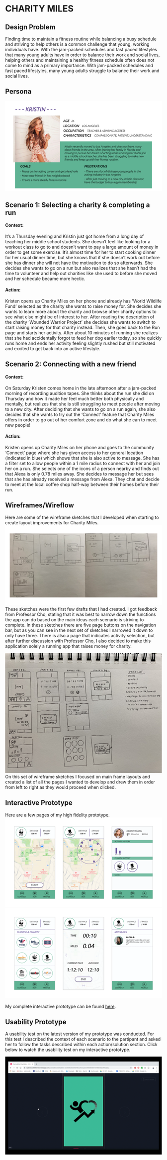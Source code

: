 # CHARITY MILES

## Design Problem
Finding time to maintain a fitness routine while balancing a busy schedule and striving to help others is a common challenge that young, working individuals have. 
With the jam-packed schedules and fast paced lifestyles that many young adults have in order to balance their work and social lives, helping others and maintaining a healthy fitness schedule often does not come to mind as a primary importance.
With jam-packed schedules and fast paced lifestyles, many young adults struggle to balance their work and social lives.


## Persona
![Persona](https://github.com/sydnieso/DH150-SydnieSo-FinalProject/blob/master/Persona.png)

## Scenario 1: Selecting a charity & completing a run
#### Context:
It’s a Thursday evening and Kristin just got home from a long day of teaching her middle school students. She doesn’t feel like looking for a workout class to go to and doesn’t want to pay a large amount of money in order to get some exercise. It’s almost time for her to start cooking dinner for her usual dinner time, but she knows that if she doesn’t work out before she has dinner she will not have the motivation to do so afterwards. She decides she wants to go on a run but also realizes that she hasn’t had the time to volunteer and help out charities like she used to before she moved and her schedule became more hectic.

#### Action:
Kristen opens up Charity Miles on her phone and already has 'World Wildlife Fund’ selected as the charity she wants to raise money for. She decides she wants to learn more about the charity and browse other charity options to see what else might be of interest to her. After reading the description of the charity ‘Wounded Warrior Project’ she decides she wants to switch to start raising money for that charity instead. Then, she goes back to the Run page and starts her activity. After about 10 minutes of running she realizes that she had accidentally forgot to feed her dog earlier today, so she quickly runs home and ends her activity feeling slightly rushed but still motivated and excited to get back into an active lifestyle. 

## Scenario 2: Connecting with a new friend
#### Context:
On Saturday Kristen comes home in the late afternoon after a jam-packed morning of recording audition tapes. She thinks about the run she did on Thursday and how it made her feel much better both physically and mentally, but realizes that she is still struggling to meet people after moving to a new city. After deciding that she wants to go on a run again, she also decides that she wants to try out the ‘Connect’ feature that Charity Miles offers in order to go out of her comfort zone and do what she can to meet new people!

#### Action:
Kristen opens up Charity Miles on her phone and goes to the community ‘Connect’ page where she has given access to her general location (indicated in blue) which shows that she is also active to message. She has a filter set to allow people within a 1 mile radius to connect with her and join her on a run. She selects one of the icons of a person nearby and finds out that Alexa is only 0.78 miles away. She decides to message her but sees that she has already received a message from Alexa. They chat and decide to meet at the local coffee shop half-way between their homes before their run.

## Wireframes/Wireflow
Here are some of the wireframe sketches that I developed when starting to create layout improvements for Charity Miles.
![Wireframe Sketch 1](https://github.com/sydnieso/DH150-SydnieSo-FinalProject/blob/master/Wireframe%20Sketch%201.png)
These sketches were the first few drafts that I had created. I got feedback from Professor Cho, stating that it was best to narrow down the functions the app can do based on the main ideas each scenario is striving to complete. In these sketches there are five page buttons on the navigation bar, but as you can see in the next set of sketches I narrowed it down to only have three. There is also a page that indicates activity selection, but after further discussion with Professor Cho, I also decided to make this application solely a running app that raises money for charity.

![Wireframe Sketch 2](https://github.com/sydnieso/DH150-SydnieSo-FinalProject/blob/master/WireframeSketch2.jpg)
On this set of wireframe sketches I focused on main frame layouts and created a list of all the pages I wanted to develop and drew them in order from left to right as they would proceed when clicked.

## Interactive Prototype
Here are a few pages of my high fidelity prototype.
![Prototype Cluster 1](https://github.com/sydnieso/DH150-SydnieSo-FinalProject/blob/master/Prototype%20Cluster%201.png)
![Prototype Cluster 2](https://github.com/sydnieso/DH150-SydnieSo-FinalProject/blob/master/Prototype%20Cluster%202.png)

My complete interactive prototype can be found [here](https://sydnieso288937.invisionapp.com/overview/CharityMiles-ck40elkcl03v5019cszthuxye/screens?v=GRDyNZXlsy9Qvy0Q6i12AA%3D%3D&linkshare=urlcopied).

## Usability Prototype
A usability test on the latest version of my prototype was conducted. For this test I described the context of each scenario to the partipant and asked her to follow the tasks described within each action/solution section. Click below to watch the usability test on my interactive prototype.

[![Usability Test Video](https://github.com/sydnieso/DH150-SydnieSo-FinalProject/blob/master/Usability%20Test%20Video%20Image.png)](https://youtu.be/OO3vSINqV98)

